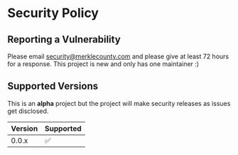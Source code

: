 # Security Policy

## Reporting a Vulnerability

Please email security@merklecounty.com and please give at least 72 hours for a response. This project is new and only has one maintainer :)

## Supported Versions

This is an **alpha** project but the project will make security releases as issues get disclosed.

| Version | Supported          |
| ------- | ------------------ |
| 0.0.x   | :white_check_mark: |
